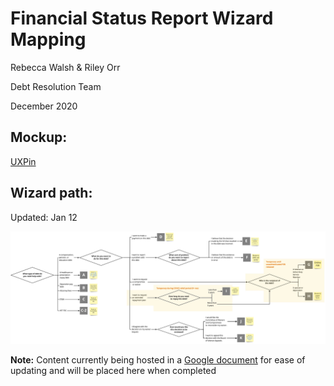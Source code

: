 # Financial Status Report Wizard Mapping

Rebecca Walsh & Riley Orr

Debt Resolution Team

December 2020


Mockup:
---------------------------------------------------------------------------------------------------------------------
[UXPin](https://preview.uxpin.com/803dc24213cf723bfce6c5e3eaef5a2c3f3e344b#/pages//simulate/sitemap?mode=i)


Wizard path:
------------
Updated: Jan 12

![](https://github.com/department-of-veterans-affairs/va.gov-team/blob/master/products/Debt%20Resolution/Financial-Status-Report/assets/fsr-wizard-1-4.jpg?raw=true)

**Note:** Content currently being hosted in a [Google document](https://docs.google.com/document/d/14XZjQJ0M1Z5F16PY5_DZ6NtbI7q5IEGj1uqn9gQRL44/edit#) for ease of updating and will be placed here when completed

<!---| Terminus | Content                                                                                                                                                                                                                                                                                                                                                                                                                                                                                                                                                                                                                                                                                                                           |
|----------|-----------------------------------------------------------------------------------------------------------------------------------------------------------------------------------------------------------------------------------------------------------------------------------------------------------------------------------------------------------------------------------------------------------------------------------------------------------------------------------------------------------------------------------------------------------------------------------------------------------------------------------------------------------------------------------------------------------------------------------|
| A        | You can pay medical copay debts online, by phone, by mail, or in person. Visit [Pay Your VA Copay Bill](https://www.va.gov/health-care/pay-copay-bill/) for more information on repayment of VA medical debts.  For help with medical copay debts, you can call us at 866-400-1238. We're here Monday through Friday, 8:00 a.m. to 8:00 p.m. ET.                                                                                                                                                                                                                                                                                                                                                                                  |
| B        |                                                                                                                                                                                                                                                                                                                                                                                                                                                                                                                                                                                                                                                                                                                                   |
| C        | Payments toward VA compensation, pension, or education debts can be made online, by phone, or by mail. For more information on your payment options and how to pay, go to [Payment options](https://www.va.gov/debtman/Payment_Options.asp).                                                                                                                                                                                                                                                                                                                                                                                                                                                                                      |
| D        | To appeal the decision that resulted in this debt, you can… [more research to be done on HLR, Supplemental Claim, Appeal to board of veterans appeals] **NOTE:** Collection action will continue while you’re in the appellate process. If your appeal is denied after 180 days, you will not be able to submit a waiver. If you are worried that your appeal will not be completed before 180 days, you must submit a waiver request before.  [Button to HLR, Supplemental Claim forms]                                                                                                                                                                                                                                       |
| E        | If you think that a debt is in error or the amount is incorrect,  please send us a written statement explaining why you dispute the debt via  [IRIS](). On the IRIS page, select **Debt Management Center**, your debt type, and **Dispute** within the Topic dropdown. For Inquiry Type, select **Question**.   Alternatively, you can send your written statement by  mail to the following address: Debt Management Center P.O. Box 11930 St. Paul, MN 55111-0930                                                                                                                                                                                                                                                              |
| F        | You can request a waiver, compromise, or extended monthly payment plan for your debt by submitting a Financial Status Report online. [Button to Submit a Financial Status Report]                                                                                                                                                                                                                                                                                                                                                                                                                                                                                                                                                 |
| G        | For spouse or dependent education, compensation, or pension debts, you can download and submit a [Financial Status Report](https://www.va.gov/debtman/Financial_Status_Report.asp) to request a waiver, compromise, or extended monthly payment plan.                                                                                                                                                                                                                                                                                                                                                                                                                                                                             |
| H        | As part of COVID relief, you don't need to fill out the FSR for extended monthly payment plans less than 5 years long. To request extended repayments, you can send a written request online or by mail, or call us.   Online:  On the IRIS page, select **Debt Management Center**, your debt type, and **Payment Plan** within the Topic dropdown. For Inquiry Type, select **Question**. Include your written request in the Question section.  By phone: Call us at 800-827-0648 (or 1-612-713-6415 from overseas). We’re here Monday through Friday, 7:30 a.m. to 7:00 p.m. ET.  By mail: You can send your written request by  mail to the following address: Debt Management Center P.O. Box 11930 St. Paul, MN 55111-0930 |
